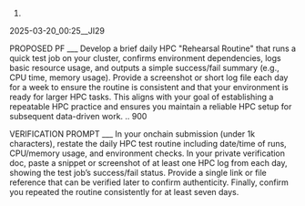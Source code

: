 1. 
2025-03-20_00:25__JI29

PROPOSED PF ___ Develop a brief daily HPC "Rehearsal Routine" that runs a quick test job on your cluster, confirms environment dependencies, logs basic resource usage, and outputs a simple success/fail summary (e.g., CPU time, memory usage). Provide a screenshot or short log file each day for a week to ensure the routine is consistent and that your environment is ready for larger HPC tasks. This aligns with your goal of establishing a repeatable HPC practice and ensures you maintain a reliable HPC setup for subsequent data-driven work. .. 900

VERIFICATION PROMPT ___ In your onchain submission (under 1k characters), restate the daily HPC test routine including date/time of runs, CPU/memory usage, and environment checks. In your private verification doc, paste a snippet or screenshot of at least one HPC log from each day, showing the test job’s success/fail status. Provide a single link or file reference that can be verified later to confirm authenticity. Finally, confirm you repeated the routine consistently for at least seven days.
